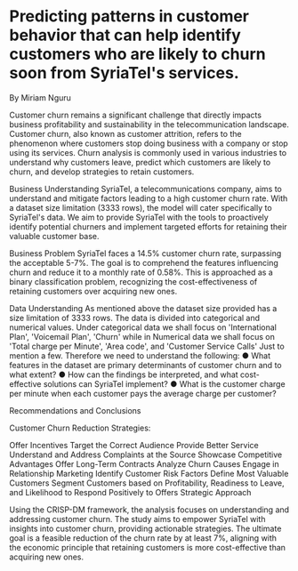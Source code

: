 # Predicting patterns in customer behavior that can help identify customers who are likely to churn soon from SyriaTel's services. 

By Miriam Nguru

Customer churn remains a significant challenge that directly impacts business profitability and sustainability in the telecommunication landscape. Customer churn, also known as customer attrition, refers to the phenomenon where customers stop doing business with a company or stop using its services. Churn analysis is commonly used in various industries to understand why customers leave, predict which customers are likely to churn, and develop strategies to retain customers. 

Business Understanding
SyriaTel, a telecommunications company, aims to understand and mitigate factors leading to a high customer churn rate. With a dataset size limitation (3333 rows), the model will cater specifically to SyriaTel's data. We aim to provide SyriaTel with the tools to proactively identify potential churners and implement targeted efforts for retaining their valuable customer base.

Business Problem
SyriaTel faces a 14.5% customer churn rate, surpassing the acceptable 5-7%. The goal is to
comprehend the features influencing churn and reduce it to a monthly rate of 0.58%. This is approached as a binary classification problem, recognizing the cost-effectiveness of retaining customers over acquiring new ones.

Data Understanding
As mentioned above the dataset size provided has a size limitation of 3333 rows. The data is divided into categorical and  numerical values. Under categorical data we shall focus on 'International Plan', 'Voicemail Plan', 'Churn' while in Numerical data we shall focus on 'Total charge per Minute', 'Area code', and 'Customer Service Calls' Just to mention a few.
Therefore we need to understand the following:
● What features in the dataset are primary determinants of customer churn and to what
extent?
● How can the findings be interpreted, and what cost-effective solutions can SyriaTel
implement?
● What is the customer charge per minute when each customer pays the average charge
per customer?

Recommendations and Conclusions

Customer Churn Reduction Strategies:

Offer Incentives
Target the Correct Audience
Provide Better Service
Understand and Address Complaints at the Source
Showcase Competitive Advantages
Offer Long-Term Contracts
Analyze Churn Causes
Engage in Relationship Marketing
Identify Customer Risk Factors
Define Most Valuable Customers
Segment Customers based on Profitability, Readiness to Leave, and Likelihood to Respond
Positively to Offers
Strategic Approach

Using the CRISP-DM framework, the analysis focuses on understanding and addressing
customer churn.
The study aims to empower SyriaTel with insights into customer churn, providing actionable
strategies. The ultimate goal is a feasible reduction of the churn rate by at least 7%, aligning
with the economic principle that retaining customers is more cost-effective than acquiring new
ones.

